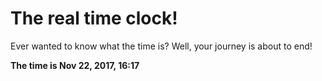 # The real time clock!

Ever wanted to know what the time is? Well, your journey is about to end!

**The time is Nov 22, 2017, 16:17**